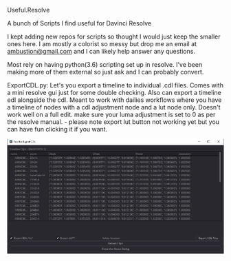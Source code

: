 Useful.Resolve

A bunch of Scripts I find useful for Davinci Resolve

I kept adding new repos for scripts so thought I would just keep the smaller ones here. I am mostly a colorist so messy but drop me an email at ambustion@gmail.com and I can likely help answer any questions.

Most rely on having python(3.6) scripting set up in resolve. I've been making more of them external so just ask and I can probably convert. 


ExportCDL.py:
Let's you export a timeline to individual .cdl files. Comes with a mini resolve gui just for some double checking. Also can export a timeline edl alongside the cdl. 
Meant to work with dailies workflows where you have a timeline of nodes with a cdl adjustment node and a lut node only. Doesn't work well on a full edit.
make sure your luma adjustment is set to 0 as per the resolve manual. - please note export lut button not working yet but you can have fun clicking it if you want.

![](/Assets/ExportCDL.JPG)
